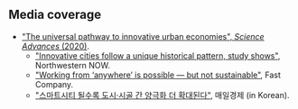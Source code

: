 Media coverage
------
* ["The universal pathway to innovative urban economies", *Science Advances* (2020)](https://advances.sciencemag.org/content/6/34/eaba4934).
  * ["Innovative cities follow a unique historical pattern, study shows"](https://news.northwestern.edu/stories/2020/08/innovative-cities-follow-a-unique-historical-pattern-study-shows/), Northwestern NOW.
  * ["Working from ‘anywhere’ is possible — but not sustainable"](https://www.fastcompany.com/90545523/working-from-anywhere-is-possible-but-not-sustainable), Fast Company.
  * ["스마트시티 될수록 도시·시골 간 양극화 더 확대된다"](https://www.mk.co.kr/news/it/view/2020/08/866040/), 매일경제 (in Korean).
